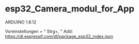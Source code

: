 # esp32_Camera_modul_for_App
ARDUINO 1.8.12

Voreinstellungen =  " Strg+, "
Add: https://dl.espressif.com/dl/package_esp32_index.json
